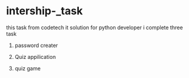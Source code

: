 # intership-_task
this task from codetech it solution for python developer 
i complete three task 

1. password creater

2. Quiz appilication
3. quiz game
